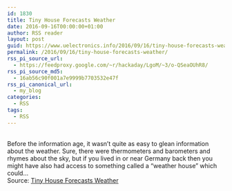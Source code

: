 ```yaml
---
id: 1830
title: Tiny House Forecasts Weather
date: 2016-09-16T00:00:00+01:00
author: RSS reader
layout: post
guid: https://www.uelectronics.info/2016/09/16/tiny-house-forecasts-weather/
permalink: /2016/09/16/tiny-house-forecasts-weather/
rss_pi_source_url:
  - https://feedproxy.google.com/~r/hackaday/LgoM/~3/o-QSeaOUhR8/
rss_pi_source_md5:
  - 16ab56c90f001a7e9999b7703532e47f
rss_pi_canonical_url:
  - my_blog
categories:
  - RSS
tags:
  - RSS
---
```

&#013;  
Before the information age, it wasn’t quite as easy to glean information about the weather. Sure, there were thermometers and barometers and rhymes about the sky, but if you lived in or near Germany back then you might have also had access to something called a “weather house” which could…&#013;  
Source: <a href="https://feedproxy.google.com/~r/hackaday/LgoM/~3/o-QSeaOUhR8/" target="_blank">Tiny House Forecasts Weather</a>